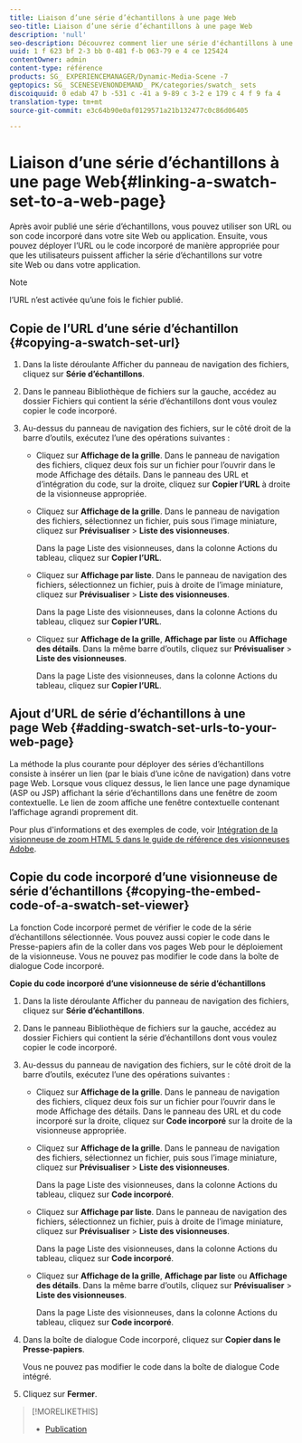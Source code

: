 ```yaml
---
title: Liaison d’une série d’échantillons à une page Web
seo-title: Liaison d’une série d’échantillons à une page Web
description: 'null'
seo-description: Découvrez comment lier une série d'échantillons à une page Web.
uuid: 1 f 623 bf 2-3 bb 0-481 f-b 063-79 e 4 ce 125424
contentOwner: admin
content-type: référence
products: SG_ EXPERIENCEMANAGER/Dynamic-Media-Scene -7
geptopics: SG_ SCENESEVENONDEMAND_ PK/categories/swatch_ sets
discoiquuid: 0 edab 47 b -531 c -41 a 9-89 c 3-2 e 179 c 4 f 9 fa 4
translation-type: tm+mt
source-git-commit: e3c64b90e0af0129571a21b132477c0c86d06405

---
```



# Liaison d’une série d’échantillons à une page Web{#linking-a-swatch-set-to-a-web-page}

Après avoir publié une série d’échantillons, vous pouvez utiliser son URL ou son code incorporé dans votre site Web ou application. Ensuite, vous pouvez déployer l’URL ou le code incorporé de manière appropriée pour que les utilisateurs puissent afficher la série d’échantillons sur votre site Web ou dans votre application.

>[!NOTE]
>
>l’URL n’est activée qu’une fois le fichier publié.

## Copie de l’URL d’une série d’échantillon {#copying-a-swatch-set-url}

1. Dans la liste déroulante Afficher du panneau de navigation des fichiers, cliquez sur **Série d’échantillons**.
1. Dans le panneau Bibliothèque de fichiers sur la gauche, accédez au dossier Fichiers qui contient la série d’échantillons dont vous voulez copier le code incorporé.
1. Au-dessus du panneau de navigation des fichiers, sur le côté droit de la barre d’outils, exécutez l’une des opérations suivantes :

   * Cliquez sur **Affichage de la grille**. Dans le panneau de navigation des fichiers, cliquez deux fois sur un fichier pour l’ouvrir dans le mode Affichage des détails. Dans le panneau des URL et d’intégration du code, sur la droite, cliquez sur **Copier l’URL** à droite de la visionneuse appropriée.
   * Cliquez sur **Affichage de la grille**. Dans le panneau de navigation des fichiers, sélectionnez un fichier, puis sous l’image miniature, cliquez sur **Prévisualiser** &gt; **Liste des visionneuses**.

      Dans la page Liste des visionneuses, dans la colonne Actions du tableau, cliquez sur **Copier l’URL**.

   * Cliquez sur **Affichage par liste**. Dans le panneau de navigation des fichiers, sélectionnez un fichier, puis à droite de l’image miniature, cliquez sur **Prévisualiser** &gt; **Liste des visionneuses**.

      Dans la page Liste des visionneuses, dans la colonne Actions du tableau, cliquez sur **Copier l’URL**.

   * Cliquez sur **Affichage de la grille**, **Affichage par liste** ou **Affichage des détails**. Dans la même barre d’outils, cliquez sur **Prévisualiser** &gt; **Liste des visionneuses**.

      Dans la page Liste des visionneuses, dans la colonne Actions du tableau, cliquez sur **Copier l’URL**.

## Ajout d’URL de série d’échantillons à une page Web {#adding-swatch-set-urls-to-your-web-page}

La méthode la plus courante pour déployer des séries d’échantillons consiste à insérer un lien (par le biais d’une icône de navigation) dans votre page Web. Lorsque vous cliquez dessus, le lien lance une page dynamique (ASP ou JSP) affichant la série d’échantillons dans une fenêtre de zoom contextuelle. Le lien de zoom affiche une fenêtre contextuelle contenant l’affichage agrandi proprement dit.

Pour plus d'informations et des exemples de code, voir [Intégration de la visionneuse de zoom HTML 5 dans le guide de référence des visionneuses Adobe](https://marketing.adobe.com/resources/help/en_US/s7/viewers_ref/c_html5_20_zoom_viewer_about.html).

## Copie du code incorporé d’une visionneuse de série d’échantillons {#copying-the-embed-code-of-a-swatch-set-viewer}

La fonction Code incorporé permet de vérifier le code de la série d’échantillons sélectionnée. Vous pouvez aussi copier le code dans le Presse-papiers afin de la coller dans vos pages Web pour le déploiement de la visionneuse. Vous ne pouvez pas modifier le code dans la boîte de dialogue Code incorporé.

**Copie du code incorporé d’une visionneuse de série d’échantillons**

1. Dans la liste déroulante Afficher du panneau de navigation des fichiers, cliquez sur **Série d’échantillons**.
1. Dans le panneau Bibliothèque de fichiers sur la gauche, accédez au dossier Fichiers qui contient la série d’échantillons dont vous voulez copier le code incorporé.
1. Au-dessus du panneau de navigation des fichiers, sur le côté droit de la barre d’outils, exécutez l’une des opérations suivantes :

   * Cliquez sur **Affichage de la grille**. Dans le panneau de navigation des fichiers, cliquez deux fois sur un fichier pour l’ouvrir dans le mode Affichage des détails. Dans le panneau des URL et du code incorporé sur la droite, cliquez sur **Code incorporé** sur la droite de la visionneuse appropriée.
   * Cliquez sur **Affichage de la grille**. Dans le panneau de navigation des fichiers, sélectionnez un fichier, puis sous l’image miniature, cliquez sur **Prévisualiser** &gt; **Liste des visionneuses**.

      Dans la page Liste des visionneuses, dans la colonne Actions du tableau, cliquez sur **Code incorporé**.

   * Cliquez sur **Affichage par liste**. Dans le panneau de navigation des fichiers, sélectionnez un fichier, puis à droite de l’image miniature, cliquez sur **Prévisualiser** &gt; **Liste des visionneuses**.

      Dans la page Liste des visionneuses, dans la colonne Actions du tableau, cliquez sur **Code incorporé**.

   * Cliquez sur **Affichage de la grille**, **Affichage par liste** ou **Affichage des détails**. Dans la même barre d’outils, cliquez sur **Prévisualiser** &gt; **Liste des visionneuses**.

      Dans la page Liste des visionneuses, dans la colonne Actions du tableau, cliquez sur **Code incorporé**.

1. Dans la boîte de dialogue Code incorporé, cliquez sur **Copier dans le Presse-papiers**.

   Vous ne pouvez pas modifier le code dans la boîte de dialogue Code intégré.

1. Cliquez sur **Fermer**.

>[!MORELIKETHIS]
>
>* [Publication](publishing-files.md#publishing_files)

